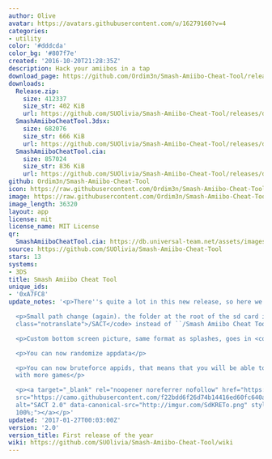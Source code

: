 ```yaml
---
author: Olive
avatar: https://avatars.githubusercontent.com/u/16279160?v=4
categories:
- utility
color: '#dddcda'
color_bg: '#807f7e'
created: '2016-10-20T21:28:35Z'
description: Hack your amiibos in a tap
download_page: https://github.com/Ordim3n/Smash-Amiibo-Cheat-Tool/releases
downloads:
  Release.zip:
    size: 412337
    size_str: 402 KiB
    url: https://github.com/SUOlivia/Smash-Amiibo-Cheat-Tool/releases/download/2.0/Release.zip
  SmashAmiiboCheatTool.3dsx:
    size: 682076
    size_str: 666 KiB
    url: https://github.com/SUOlivia/Smash-Amiibo-Cheat-Tool/releases/download/2.0/SmashAmiiboCheatTool.3dsx
  SmashAmiiboCheatTool.cia:
    size: 857024
    size_str: 836 KiB
    url: https://github.com/SUOlivia/Smash-Amiibo-Cheat-Tool/releases/download/2.0/SmashAmiiboCheatTool.cia
github: Ordim3n/Smash-Amiibo-Cheat-Tool
icon: https://raw.githubusercontent.com/Ordim3n/Smash-Amiibo-Cheat-Tool/master/meta/icon.png
image: https://raw.githubusercontent.com/Ordim3n/Smash-Amiibo-Cheat-Tool/master/meta/banner.png
image_length: 36320
layout: app
license: mit
license_name: MIT License
qr:
  SmashAmiiboCheatTool.cia: https://db.universal-team.net/assets/images/qr/smashamiibocheattool-cia.png
source: https://github.com/SUOlivia/Smash-Amiibo-Cheat-Tool
stars: 13
systems:
- 3DS
title: Smash Amiibo Cheat Tool
unique_ids:
- '0xA7FC8'
update_notes: '<p>There''s quite a lot in this new release, so here we go!</p>

  <p>Small path change (again). the folder at the root of the sd card is now <code
  class="notranslate">/SACT</code> instead of ``/Smash Amiibo Cheat Tool`</p>

  <p>Custom bottom screen picture, same format as splashes, goes in <code class="notranslate">/SACT/scan.bin</code></p>

  <p>You can now randomize appdata</p>

  <p>You can now bruteforce appids, that means that you will be able to have compatibility
  with more games</p>

  <p><a target="_blank" rel="noopener noreferrer nofollow" href="https://camo.githubusercontent.com/f22bdd6f26d74b14416ed60fc640ab676938b2ac93669d78ba3d2feab5df2e2c/687474703a2f2f696d6775722e636f6d2f53644b5245546f2e706e67"><img
  src="https://camo.githubusercontent.com/f22bdd6f26d74b14416ed60fc640ab676938b2ac93669d78ba3d2feab5df2e2c/687474703a2f2f696d6775722e636f6d2f53644b5245546f2e706e67"
  alt="SACT 2.0" data-canonical-src="http://imgur.com/SdKRETo.png" style="max-width:
  100%;"></a></p>'
updated: '2017-01-27T00:03:00Z'
version: '2.0'
version_title: First release of the year
wiki: https://github.com/SUOlivia/Smash-Amiibo-Cheat-Tool/wiki
---
```

